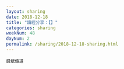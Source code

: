 ```yaml
---
layout: sharing
date: 2018-12-18
title: "讀經分享：【】"
categories: sharing
weekNum: 48
dayNum: 2
permalink: /sharing/2018-12-18-sharing.html
---
```



`錢斌傳道`
